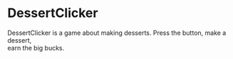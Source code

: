 DessertClicker 
==============================
DessertClicker is a game about making desserts. Press the button, make a dessert,<br>
earn the big bucks.

